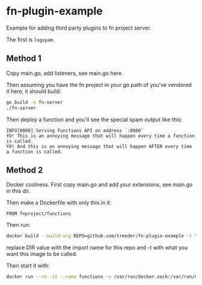 # fn-plugin-example

Example for adding third party plugins to fn project server.

The first is `logspam`.

## Method 1

Copy main.go, add listeners, see main.go here.

Then assuming you have the fn project in your go path of you've vendored it here, it should build:

```sh
go build -o fn-server
./fn-server
```

Then deploy a function and you'll see the special spam output like this:

```
INFO[0000] Serving Functions API on address `:8080`
YO! This is an annoying message that will happen every time a function is called.
YO! And this is an annoying message that will happen AFTER every time a function is called.
```

## Method 2

Docker coolness. First copy main.go and add your extensions, see main.go in this dir.

Then make a Dockerfile with only this in it:

```
FROM fnproject/functions
```

Then run:

```sh
docker build --build-arg REPO=github.com/treeder/fn-plugin-example -t treeder/fn-custom .
```

replace DIR value with the import name for this repo and -t with what you want this image to be called.

Then start it with:

```sh
docker run --rm -it --name functions -v /var/run/docker.sock:/var/run/docker.sock -v $PWD/data:/app/data -p 8080:8080 treeder/fn-custom
```
